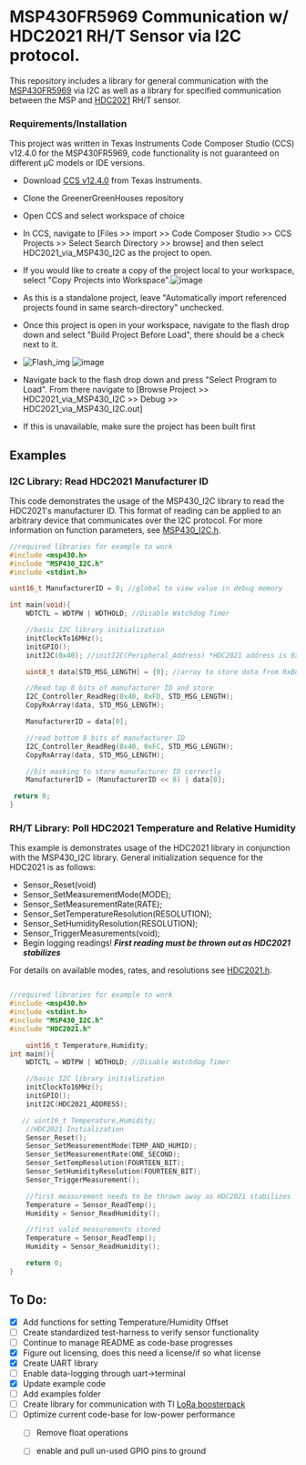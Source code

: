 # MSP430FR5969 Communication w/ HDC2021 RH/T Sensor via I2C protocol.
This repository includes a library for general communication with the [MSP430FR5969](https://www.ti.com/tool/MSP-EXP430FR5969?DCMP=mcugen&HQS=ep-mcu-msp-mcugen-mspblog-pf1-en) via I2C as well as a library for specified communication between the MSP and [HDC2021](https://www.ti.com/product/HDC2021?utm_source=google&utm_medium=cpc&utm_campaign=asc-null-null-GPN_EN-cpc-pf-google-wwe&utm_content=HDC2021&ds_k=HDC2021&DCM=yes&gclid=CjwKCAjwivemBhBhEiwAJxNWNy875bwFKBnv9r-xLXOkZse5OFJSX0_3rTlIcTxieNfiUW1rvup9-BoC60QQAvD_BwE&gclsrc=aw.ds) RH/T sensor.

### Requirements/Installation
This project was written in Texas Instruments Code Composer Studio (CCS) v12.4.0 for the MSP430FR5969, code functionality is not guaranteed on different &mu;C models or IDE versions.
* Download [CCS v12.4.0](https://www.ti.com/tool/CCSTUDIO?utm_source=google&utm_medium=cpc&utm_campaign=epd-der-null-58700007779115352_code_composer_rsa-cpc-evm-google-wwe_int&utm_content=code_composer&ds_k=code+composer&gclid=CjwKCAjwivemBhBhEiwAJxNWNwJCSwoVVroAFzP406678cN4WomQixjpsSxBFZ7YZQcAh7ai1R1CjhoCafcQAvD_BwE&gclsrc=aw.ds) from Texas Instruments.
* Clone the GreenerGreenHouses repository
* Open CCS and select workspace of choice
* In CCS, navigate to [Files >> import >> Code Composer Studio >> CCS Projects >> Select Search Directory >> browse] and then select HDC2021_via_MSP430_I2C as the project to open.
* If you would like to create a copy of the project local to your workspace, select "Copy Projects into Workspace".![image](https://github.com/jlab-sensing/GreenerGreenHouses/assets/133836006/60e64945-25ef-4348-aa8d-2cf1145aeb02)
* As this is a standalone project, leave "Automatically import referenced projects found in same search-directory" unchecked.
* Once this project is open in your workspace, navigate to the flash drop down and select "Build Project Before Load", there should be a check next to it.
 * ![Flash_img](https://github.com/jlab-sensing/GreenerGreenHouses/assets/133836006/618b6e23-2cca-4c37-9800-3bd23bd92026)   ![image](https://github.com/jlab-sensing/GreenerGreenHouses/assets/133836006/a92e0620-07b4-4248-8598-80bdc0526fe4)

* Navigate back to the flash drop down and press "Select Program to Load". From there navigate to [Browse Project >> HDC2021_via_MSP430_I2C >> Debug >> HDC2021_via_MSP430_I2C.out]
* If this is unavailable, make sure the project has been built first




## Examples

### I2C Library: Read HDC2021 Manufacturer ID
This code demonstrates the usage of the MSP430_I2C library to read the HDC2021's manufacturer ID. This format of reading can be applied to an arbitrary device that communicates over the I2C protocol. For more information on function parameters, see [MSP430_I2C.h](HDC2021_via_MSP430_I2C/MSP430_I2C.h).
```c
//required libraries for example to work
#include <msp430.h>
#include "MSP430_I2C.h"
#include <stdint.h>

uint16_t ManufacturerID = 0; //global to view value in debug memory

int main(void){
    WDTCTL = WDTPW | WDTHOLD; //Disable Watchdog Timer

    //basic I2C library initialization
    initClockTo16MHz();
    initGPIO();
    initI2C(0x40); //initI2C(Peripheral_Address) *HDC2021 address is 0x40

    uint8_t data[STD_MSG_LENGTH] = {0}; //array to store data from RxBuffer

    //Read top 8 bits of manufacturer ID and store
    I2C_Controller_ReadReg(0x40, 0xFD, STD_MSG_LENGTH);
    CopyRxArray(data, STD_MSG_LENGTH);

    ManufacturerID = data[0];

    //read bottom 8 bits of manufacturer ID
    I2C_Controller_ReadReg(0x40, 0xFC, STD_MSG_LENGTH);
    CopyRxArray(data, STD_MSG_LENGTH);

    //bit masking to store manufacturer ID correctly
    ManufacturerID = (ManufacturerID << 8) | data[0];

 return 0;
}
```
### RH/T Library: Poll HDC2021 Temperature and Relative Humidity
This example is demonstrates usage of the HDC2021 library in conjunction with the MSP430_I2C library. General initialization sequence for the 
HDC2021 is as follows:
 * Sensor_Reset(void)
 * Sensor_SetMeasurementMode(MODE);
 * Sensor_SetMeasurementRate(RATE);
 * Sensor_SetTemperatureResolution(RESOLUTION);
 * Sensor_SetHumidityResolution(RESOLUTION);
 * Sensor_TriggerMeasurements(void);
 * Begin logging readings! ***First reading must be thrown out as HDC2021 stabilizes***

For details on available modes, rates, and resolutions see [HDC2021.h](HDC2021_via_MSP430_I2C/HDC2021.h).
```c

//required libraries for example to work
#include <msp430.h>
#include <stdint.h>
#include "MSP430_I2C.h"
#include "HDC2021.h"

    uint16_t Temperature,Humidity;
int main(){
    WDTCTL = WDTPW | WDTHOLD; //Disable Watchdog Timer

    //basic I2C library initialization
    initClockTo16MHz();
    initGPIO();
    initI2C(HDC2021_ADDRESS);

   // uint16_t Temperature,Humidity;
    //HDC2021 Initialization
    Sensor_Reset();
    Sensor_SetMeasurementMode(TEMP_AND_HUMID);
    Sensor_SetMeasurementRate(ONE_SECOND);
    Sensor_SetTempResolution(FOURTEEN_BIT);
    Sensor_SetHumidityResolution(FOURTEEN_BIT);
    Sensor_TriggerMeasurement();

    //first measurement needs to be thrown away as HDC2021 stabilizes
    Temperature = Sensor_ReadTemp();
    Humidity = Sensor_ReadHumidity();

    //first valid measurements stored
    Temperature = Sensor_ReadTemp();
    Humidity = Sensor_ReadHumidity();

    return 0;
}
```

## To Do:
- [x] Add functions for setting Temperature/Humidity Offset
- [ ] Create standardized test-harness to verify sensor functionality
- [ ] Continue to manage README as code-base progresses
- [x] Figure out licensing, does this need a license/if so what license
- [x] Create UART library
- [ ] Enable data-logging through uart->terminal
- [x] Update example code
- [ ] Add examples folder
- [ ] Create library for communication with TI [LoRa boosterpack](https://www.ti.com/tool/BOOSTXL-CC1125#supported-products)
- [ ] Optimize current code-base for low-power performance
    - [ ] Remove float operations
    - [ ] enable and pull un-used GPIO pins to ground
      

    


   
